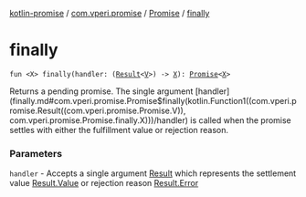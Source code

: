 [kotlin-promise](../../index.md) / [com.vperi.promise](../index.md) / [Promise](index.md) / [finally](./finally.md)

# finally

`fun <X> finally(handler: (`[`Result`](../-result/index.md)`<`[`V`](index.md#V)`>) -> `[`X`](finally.md#X)`): `[`Promise`](index.md)`<`[`X`](finally.md#X)`>`

Returns a pending promise. The single argument [handler](finally.md#com.vperi.promise.Promise$finally(kotlin.Function1((com.vperi.promise.Result((com.vperi.promise.Promise.V)), com.vperi.promise.Promise.finally.X)))/handler) is called
when the promise settles with either the fulfillment value or
rejection reason.

### Parameters

`handler` - Accepts a single argument [Result](../-result/index.md) which
represents the settlement value [Result.Value](../-result/-value/index.md) or
rejection reason [Result.Error](../-result/-error/index.md)